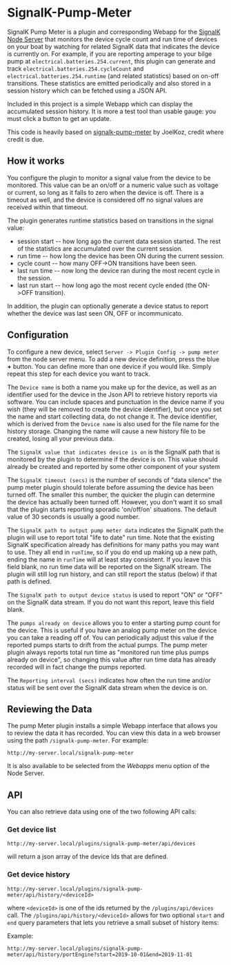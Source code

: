 # SignalK-Pump-Meter
SignalK Pump Meter is a plugin and corresponding Webapp for the [SignalK Node Server](https://github.com/SignalK/signalk-server-node) that monitors
the device cycle count and run time of devices on your boat by watching for related SignalK data that indicates the device is currently on.  For example, if you are reporting amperage to your bilge pump at `electrical.batteries.254.current`, this plugin can generate and track `electrical.batteries.254.cycleCount` and `electrical.batteries.254.runtime` (and related statistics) based on on-off transitions.  These statistics are  emitted periodically and also stored in a session history which can be fetched using a JSON API.

Included in this project is a simple Webapp which can display the accumulated session history.  It is more a test tool than usable gauge: you must click a button to get an update.

This code is heavily based on [signalk-pump-meter](https://github.com/joelkoz/signalk-pump-meter) by JoelKoz, credit where credit is due.

## How it works
You configure the plugin to monitor a signal value from the device to be monitored.  This value can be an on/off or a numeric value such as voltage or current, so long as it falls to zero when the device is off.  There is a timeout as well, and the device is considered off no signal values are received within that timeout.

The plugin generates runtime statistics based on transitions in the signal value:
* session start -- how long ago the current data session started.  The rest of the statistics are accumulated over the current session.  
* run time -- how long the device has been ON during the current session.
* cycle count -- how many OFF->ON transitions have been seen.
* last run time -- now long the device ran during the most recent cycle in the session.
* last run start -- how long ago the most recent cycle ended (the ON->OFF transition).

In addition, the plugin can optionally generate a device status to report whether the device was last seen ON, OFF or incommunicato. 

## Configuration
To configure a new device, select `Server -> Plugin Config -> pump meter` from the node server menu. To add a new device definition, press the blue **+** button.  You can define more than one device if you would like. Simply repeat this step for each device you want to track.

The `Device name` is both a name you make up for the device, as well as an identifier used for the device in the Json API to retrieve history
reports via software. You can include spaces and punctuation
in the device name if you wish (they will be removed to create the device identifier), but once you set the name and start collecting data, do not
change it.  The device identifier, which is derived from the `Device name` is also used for the file name for the history storage.  Changing the name will cause a new history file to be created, losing all your previous data.

The `SignalK value that indicates device is on` is the SignalK path that is monitored by the plugin to determine if the device is on. This
value should already be created and reported by some other component of your system

The `SignalK timeout (secs)` is the number of seconds of "data silence" the pump meter plugin should tolerate before assuming the device has
been turned off.  The smaller this number, the quicker the plugin can determine the device has actually been turned off. However, you don't want
it so small that the plugin starts reporting sporadic 'on/off/on' situations.  The default value of 30 seconds is usually a good number.

The `SignalK path to output pump meter data` indicates the SignalK path the plugin will use to report total "life to date" run time. Note
that the existing SignalK specification already has definitions for many paths you may want to use.  They all end in `runTime`, so if
you do end up making up a new path, ending the name in `runTime` will at least stay consistent.  If you leave this field blank, no run time
data will be reported on the SignalK stream.  The plugin will still log run history, and can still report the status (below) if that path
is defined.

The `SignalK path to output device status` is used to report "ON" or "OFF" on the SignalK data stream.  If you do not want this report,
leave this field blank.

The `pumps already on device` allows you to enter a starting pump count for the device. This is useful if you have an analog pump meter
on the device you can take a reading off of.  You can periodically adjust this value if the reported pumps starts to drift from the
actual pumps.  The pump meter plugin always reports total run time as "monitored run time plus pumps already on device", so changing
this value after run time data has already recorded will in fact change the pumps reported.

The `Reporting interval (secs)` indicates how often the run time and/or status will be sent over the SignalK data stream when the
device is on.

## Reviewing the Data
The pump Meter plugin installs a simple Webapp interface that allows you to review the data it has recorded. You can
view this data in a web browser using the path `/signalk-pump-meter`.  For example:

```
http://my-server.local/signalk-pump-meter
```

It is also available to be selected from the *Webapps* menu option of the Node Server.

## API
You can also retrieve data using one of the two following API calls:

### Get device list
```
http://my-server.local/plugins/signalk-pump-meter/api/devices
```

will return a json array of the device Ids that are defined.

### Get device history
```
http://my-server.local/plugins/signalk-pump-meter/api/history/<deviceId>
```

where `<deviceId>` is one of the ids returned by the `/plugins/api/devices` call.  The `/plugins/api/history/<deviceId>` allows for
two optional `start` and `end` query parameters that lets you retrieve a small subset of history items:


Example:
```
http://my-server.local/plugins/signalk-pump-meter/api/history/portEngine?start=2019-10-01&end=2019-11-01
```
